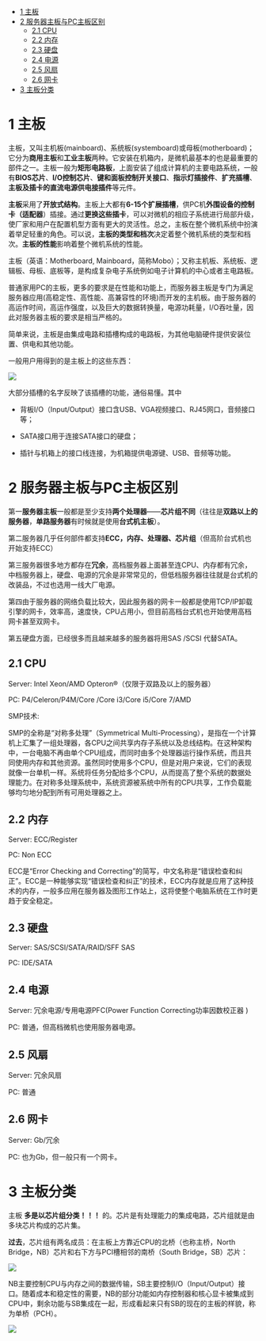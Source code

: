 
<!-- @import "[TOC]" {cmd="toc" depthFrom=1 depthTo=6 orderedList=false} -->

<!-- code_chunk_output -->

* [1 主板](#1-主板)
* [2 服务器主板与PC主板区别](#2-服务器主板与pc主板区别)
	* [2.1 CPU](#21-cpu)
	* [2.2 内存](#22-内存)
	* [2.3 硬盘](#23-硬盘)
	* [2.4 电源](#24-电源)
	* [2.5 风扇](#25-风扇)
	* [2.6 网卡](#26-网卡)
* [3 主板分类](#3-主板分类)

<!-- /code_chunk_output -->

# 1 主板

主板，又叫主机板(mainboard)、系统板(systemboard)或母板(motherboard)；它分为**商用主板**和**工业主板**两种。它安装在机箱内，是微机最基本的也是最重要的部件之一。主板一般为**矩形电路板**，上面安装了组成计算机的主要电路系统，一般有**BIOS芯片**、**I/O控制芯片**、**键和面板控制开关接口**、**指示灯插接件**、**扩充插槽**、**主板及插卡的直流电源供电接插件**等元件。

**主板**采用了**开放式结构**。主板上大都有**6-15个扩展插槽**，供PC机**外围设备的控制卡（适配器**）插接。通过**更换这些插卡**，可以对微机的相应子系统进行局部升级，使厂家和用户在配置机型方面有更大的灵活性。总之，主板在整个微机系统中扮演着举足轻重的角色。可以说，**主板的类型和档次**决定着整个微机系统的类型和档次。**主板的性能**影响着整个微机系统的性能。

主板（英语：Motherboard, Mainboard，简称Mobo）；又称主机板、系统板、逻辑板、母板、底板等，是构成复杂电子系统例如电子计算机的中心或者主电路板。

普通家用PC的主板，更多的要求是在性能和功能上，而服务器主板是专门为满足服务器应用(高稳定性、高性能、高兼容性的环境)而开发的主机板。由于服务器的高运作时间，高运作强度，以及巨大的数据转换量，电源功耗量，I/O吞吐量，因此对服务器主板的要求是相当严格的。

简单来说，主板是由集成电路和插槽构成的电路板，为其他电脑硬件提供安装位置、供电和其他功能。

一般用户用得到的是主板上的这些东西：

![](./images/2019-04-27-22-03-03.png)

大部分插槽的名字反映了该插槽的功能，通俗易懂。其中

- 背板I/O（Input/Output）接口含USB、VGA视频接口、RJ45网口，音频接口等；

- SATA接口用于连接SATA接口的硬盘；

- 插针与机箱上的接口线连接，为机箱提供电源键、USB、音频等功能。

# 2 服务器主板与PC主板区别

第一**服务器主板**一般都是至少支持**两个处理器**——**芯片组不同**（往往是**双路以上的服务器**，**单路服务器**有时候就是使用**台式机主板**）。

第二服务器几乎任何部件都支持**ECC，内存、处理器、芯片组**（但高阶台式机也开始支持ECC）

第三服务器很多地方都存在**冗余**，高档服务器上面甚至连CPU、内存都有冗余，中档服务器上，硬盘、电源的冗余是非常常见的，但低档服务器往往就是台式机的改装品，不过也选用一线大厂电源。

第四由于服务器的网络负载比较大，因此服务器的网卡一般都是使用TCP/IP卸载引擎的网卡，效率高，速度快，CPU占用小，但目前高档台式机也开始使用高档网卡甚至双网卡。

第五硬盘方面，已经很多而且越来越多的服务器将用SAS /SCSI 代替SATA。

## 2.1 CPU

Server: Intel Xeon/AMD Opteron&reg;（仅限于双路及以上的服务器）

PC: P4/Celeron/P4M/Core /Core i3/Core i5/Core 7/AMD

SMP技术:

SMP的全称是“对称多处理”（Symmetrical Multi-Processing），是指在一个计算机上汇集了一组处理器，各CPU之间共享内存子系统以及总线结构。在这种架构中，一台电脑不再由单个CPU组成，而同时由多个处理器运行操作系统，而且共同使用内存和其他资源。虽然同时使用多个CPU，但是对用户来说，它们的表现就像一台单机一样。系统将任务分配给多个CPU，从而提高了整个系统的数据处理能力。在对称多处理系统中，系统资源被系统中所有的CPU共享，工作负载能够均匀地分配到所有可用处理器之上。

## 2.2 内存

Server: ECC/Register

PC: Non ECC

ECC是“Error Checking and Correcting”的简写，中文名称是“错误检查和纠正”。ECC是一种能够实现“错误检查和纠正”的技术，ECC内存就是应用了这种技术的内存，一般多应用在服务器及图形工作站上，这将使整个电脑系统在工作时更趋于安全稳定。

## 2.3 硬盘

Server: SAS/SCSI/SATA/RAID/SFF SAS

PC: IDE/SATA

## 2.4 电源

Server: 冗余电源/专用电源PFC(Power Function Correcting功率因数校正器 )

PC: 普通，但高档微机也使用服务器电源。

## 2.5 风扇

Server: 冗余风扇

PC: 普通

## 2.6 网卡

Server: Gb/冗余

PC: 也为Gb，但一般只有一个网卡。

# 3 主板分类

主板 **多是以芯片组分类！！！** 的。芯片是有处理能力的集成电路，芯片组就是由多块芯片构成的芯片集。

**过去**，芯片组有两名成员：在主板上方靠近CPU的北桥（也称主桥，North Bridge，NB）芯片和右下方与PCI槽相邻的南桥（South Bridge，SB）芯片：

![](./images/2019-04-27-22-41-01.png)

NB主要控制CPU与内存之间的数据传输，SB主要控制I/O（Input/Output）接口。随着成本和稳定性的需要，NB的部分功能如内存控制器和核心显卡被集成到CPU中，剩余功能与SB集成在一起，形成看起来只有SB的现在的主板的样貌，称为单桥（PCH）。

![](./images/2019-04-27-22-49-29.png)

